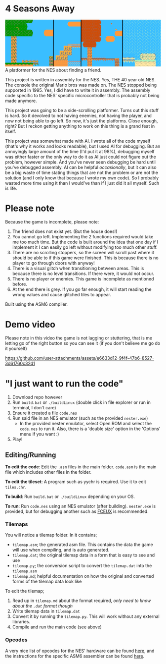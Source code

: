 # 4 Seasons Away
![Banner](./Banner.png)
A platformer for the NES about finding a friend.

This project is written in assembly for the NES. Yes, THE 40 year old NES. The console the original Mario bros was made on. The NES stopped being supported in 1995. Yes, I did have to write it in assembly. The assembly code specific to the NES' specific microcontroller that is probably not being made anymore.

This project was going to be a side-scrolling platformer. Turns out this stuff is hard. So it devolved to not having enemies, not having the player, and now not being able to go left. So now, it's just the platforms. Close enough, right? But I reckon getting anything to work on this thing is a grand feat in itself.

This project was somewhat made with AI. I wrote all of the code myself (that's why it works and looks readable), but I used AI for debugging. But an annoyingly large amount of the time (I'd put it at 98%), debugging myself was either faster or the only way to do it as AI just could not figure out the problem, however simple. And you've never seen debugging be hard until you've debugged assembly. AI can be helpful *occasionally*, but it can also be a big waste of time stating things that are not the problem or are not the solution (and I only know that because I wrote my own code). So I probably wasted more time using it than I would've than if I just did it all myself. Such is life.

# Please note
Because the game is incomplete, please note:
1. The friend does not exist yet. (But the house does!)
2. You cannot go left. Implementing the 2 functions required would take me too much time. But the code is built around the idea that one day if I implement it I can easily go left without modifying too much other stuff.
3. There are no scrolling stoppers, so the screen will scroll past where it should be able to if this game were finished. This is because there is no player to go through doors with anyway!
4. There is a visual glitch when transitioning between areas. This is because there is no level transitions. If there were, it would not occur.
5. There is no player or enemies. This game is incomplete as mentioned before.
6. At the end there is grey. If you go far enough, it will start reading the wrong values and cause glitched tiles to appear.

Built using the ASM6 compiler.

# Demo video
Please note in this video the game is not lagging or stuttering, that is me letting go of the right button so you can see it (if you don't believe me go do it yourself)

https://github.com/user-attachments/assets/e6633d12-9f4f-47b6-8527-3d61760c32d1

# "I just want to run the code"
1. Download repo however
1. Run `build.bat` or `./buildLinux` (double click in file explorer or run in terminal, I don't care)
2. Ensure it created a file `code.nes`
3. Run said file in an NES emulator (such as the provided `nester.exe`)
    - In the provided nester emulator, select Open ROM and select the `code.nes` to run it. Also, there is a 'double size' option in the 'Options' menu if you want :)
4. Play!

## Editing/Running
**To edit the code**: Edit the `.asm` files in the main folder. `code.asm` is the main file which includes other files in the folder.

**To edit the tileset**: A program such as yychr is required. Use it to edit `tiles.chr`.

**To build**: Run `build.bat` or `./buildLinux` depending on your OS.

**To run**: Run `code.nes` using an NES emulator (after building). `nester.exe` is provided, but for debugging another such as [FCEUX](https://fceux.com/web/download.html) is recommended.

### Tilemaps
You will notice a tilemap folder. In it contains;
- `tilemap.asm`; the generated asm file. This contains the data the game will use when compiling, and is auto generated.
- `tilemap.dat`; the original tilemap data in a form that is easy to see and use
- `tilemap.py`; the conversion script to convert the `tilemap.dat` into the `tilemap.asm`
- `tilemap.md`; helpful documentation on how the original and converted forms of the tilemap data look like

To edit the tilemap;
1. Read up in `tilemap.md` about the format required, *only need to know about the `.dat` format though*
2. Write tilemap data in `tilemap.dat`
3. Convert it by running the `tilemap.py`. This will work without any external libraries.
4. Compile and run the main code (see above)

### Opcodes
A very nice list of opcodes for the NES' hardware can be found [here](https://wiki.preterhuman.net/NES_Programming_Guide), and the instructions for the specific ASM6 assembler can be found [here](./Instructs.txt).

